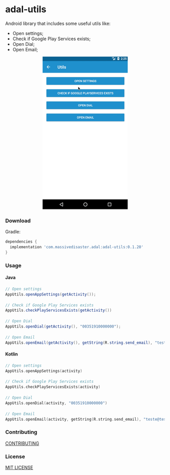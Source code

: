 # adal-utils
Android library that includes some useful utils like:
* Open settings;
* Check if Google Play Services exists;
* Open Dial;
* Open Email;

<div align="center">
  <img src="art/adal-utils.gif" />
</div>

### Download

Gradle:

```gradle
dependencies {
  implementation 'com.massivedisaster.adal:adal-utils:0.1.20'
}
```
### Usage
#### Java
```java
// Open settings
AppUtils.openAppSettings(getActivity());

// Check if Google Play Services exists
AppUtils.checkPlayServicesExists(getActivity())

// Open Dial
AppUtils.openDial(getActivity(), "00351910000000");

// Open Email
AppUtils.openEmail(getActivity(), getString(R.string.send_email), "teste@teste.com", "teste2@teste.com");
```

#### Kotlin
```kotlin
// Open settings
AppUtils.openAppSettings(activity)

// Check if Google Play Services exists
AppUtils.checkPlayServicesExists(activity)

// Open Dial
AppUtils.openDial(activity, "00351910000000")

// Open Email
AppUtils.openEmail(activity, getString(R.string.send_email), "teste@teste.com", "teste2@teste.com")
```

### Contributing
[CONTRIBUTING](../CONTRIBUTING.md)

### License
[MIT LICENSE](../LICENSE.md)